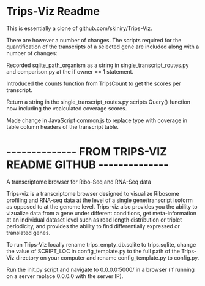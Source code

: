 # Trips-Viz Readme

This is essentially a clone of github.com/skiniry/Trips-Viz.

There are however a number of changes. The scripts required for the quantification of the transcripts of a selected gene are included along with a number of changes:

Recorded sqlite_path_organism as a string in single_transcript_routes.py and comparison.py at the if owner == 1 statement. 

Introduced the counts function from TripsCount to get the scores per transcript. 
 
Return a string in the single_transcript_routes.py scripts Query() function now including the vcalculated coverage scores. 

Made change in JavaScript common.js to replace type with coverage in table column headers of the transcript table. 

# -------------- FROM TRIPS-VIZ README GITHUB --------------



A transcriptome browser for Ribo-Seq and RNA-Seq data

Trips-viz is a transcriptome browser designed to visualize Ribosome profiling and RNA-seq data at the level of a single gene/transcript isoform as opposed to at the genome level. Trips-viz also provides you the ability to vizualize data from a gene under different conditions, get meta-information at an individual dataset level such as read length distribution or triplet periodicity, and provides the ability to find differentially expressed or translated genes.

To run Trips-Viz locally rename trips_empty_db.sqlite to trips.sqlite, change the value of SCRIPT_LOC in config_template.py to the full path of the Trips-Viz directory on your computer and rename config_template.py to config.py.

Run the init.py script and navigate to 0.0.0.0:5000/ in a browser (if running on a server replace 0.0.0.0 with the server IP).
